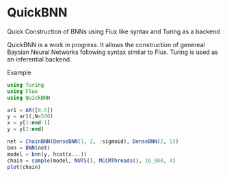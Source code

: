 # QuickBNN
Quick Construction of BNNs using Flux like syntax and Turing as a backend

QuickBNN is a work in progress. It allows the construction of genereal Baysian Neural Networks following syntax similar to Flux. Turing is used as an inferential backend. 

Example
```julia
using Turing
using Flux
using QuickBNN

ar1 = AR([0.5])
y = ar1(;N=500)
x = y[1:end-1]
y = y[2:end]

net = ChainBNN(DenseBNN(1, 2, :sigmoid), DenseBNN(2, 1))
bnn = BNN(net)
model = bnn(y, hcat(x...))
chain = sample(model, NUTS(), MCCMThreads(), 10_000, 4)
plot(chain)


```
